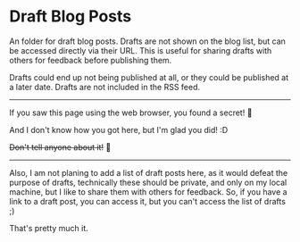 # Draft Blog Posts

An folder for draft blog posts. Drafts are not shown on the blog list, but can be accessed directly via their URL. This is useful for sharing drafts with others for feedback before publishing them.

Drafts could end up not being published at all, or they could be published at a later date. Drafts are not included in the RSS feed.

---

If you saw this page using the web browser, you found a secret! 🎉

And I don't know how you got here, but I'm glad you did! :D

~~Don't tell anyone about it!~~ :shushing_face:

---

Also, I am not planing to add a list of draft posts here, as it would defeat the purpose of drafts, technically these should be private, and only on my local machine, but I like to share them with others for feedback. So, if you have a link to a draft post, you can access it, but you can't access the list of drafts ;)

That's pretty much it.
